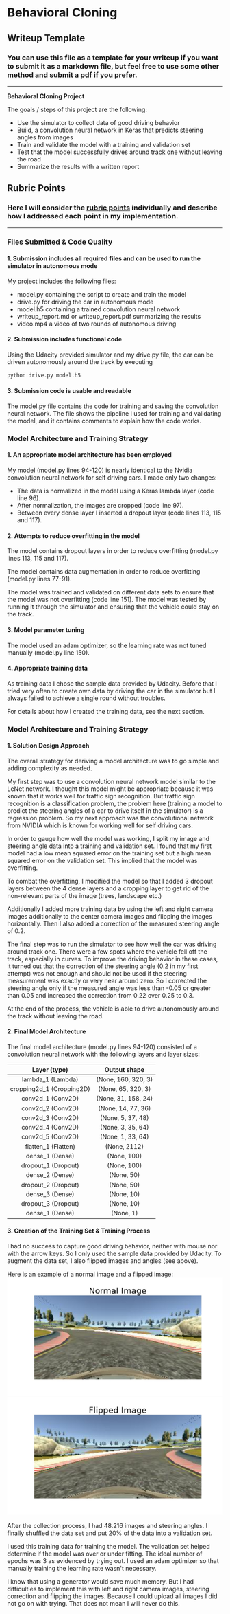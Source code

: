 # **Behavioral Cloning** 

## Writeup Template

### You can use this file as a template for your writeup if you want to submit it as a markdown file, but feel free to use some other method and submit a pdf if you prefer.

---

**Behavioral Cloning Project**

The goals / steps of this project are the following:
* Use the simulator to collect data of good driving behavior
* Build, a convolution neural network in Keras that predicts steering angles from images
* Train and validate the model with a training and validation set
* Test that the model successfully drives around track one without leaving the road
* Summarize the results with a written report


[//]: # (Image References)

[image1]: ./examples/Normal.jpg "Normal Image"
[image2]: ./examples/Flipped.jpg "Flipped Image"


## Rubric Points
### Here I will consider the [rubric points](https://review.udacity.com/#!/rubrics/432/view) individually and describe how I addressed each point in my implementation.  

---
### Files Submitted & Code Quality

#### 1. Submission includes all required files and can be used to run the simulator in autonomous mode

My project includes the following files:
* model.py containing the script to create and train the model
* drive.py for driving the car in autonomous mode
* model.h5 containing a trained convolution neural network 
* writeup_report.md or writeup_report.pdf summarizing the results
* video.mp4 a video of two rounds of autonomous driving

#### 2. Submission includes functional code
Using the Udacity provided simulator and my drive.py file, the car can be driven autonomously around the track by executing 
```sh
python drive.py model.h5
```

#### 3. Submission code is usable and readable

The model.py file contains the code for training and saving the convolution neural network. The file shows the pipeline I used for training and validating the model, and it contains comments to explain how the code works.

### Model Architecture and Training Strategy

#### 1. An appropriate model architecture has been employed

My model (model.py lines 94-120) is nearly identical to the Nvidia convolution neural network for self driving cars. I made only two changes:

- The data is normalized in the model using a Keras lambda layer (code line 96). 
- After normalization, the images are cropped (code line 97).
- Between every dense layer I inserted a dropout layer (code lines 113, 115 and 117).


#### 2. Attempts to reduce overfitting in the model

The model contains dropout layers in order to reduce overfitting (model.py lines 113, 115 and 117). 

The model contains data augmentation in order to reduce overfitting (model.py lines 77-91).

The model was trained and validated on different data sets to ensure that the model was not overfitting (code line 151). The model was tested by running it through the simulator and ensuring that the vehicle could stay on the track.

#### 3. Model parameter tuning

The model used an adam optimizer, so the learning rate was not tuned manually (model.py line 150).

#### 4. Appropriate training data

As training data I chose the sample data provided by Udacity. Before that I tried very often to create own data by driving the car in the simulator but I always failed to achieve a single round without troubles. 

For details about how I created the training data, see the next section. 

### Model Architecture and Training Strategy

#### 1. Solution Design Approach

The overall strategy for deriving a model architecture was to go simple and adding complexity as needed.

My first step was to use a convolution neural network model similar to the LeNet network. I thought this model might be appropriate because it was known that it works well for traffic sign recognition. But traffic sign recognition is a classification problem, the problem here (training a model to predict the steering angles of a car to drive itself in the simulator) is a regression problem. So my next approach was the convolutional network from NVIDIA which is known for working well for self driving cars.

In order to gauge how well the model was working, I split my image and steering angle data into a training and validation set. I found that my first model had a low mean squared error on the training set but a high mean squared error on the validation set. This implied that the model was overfitting. 

To combat the overfitting, I modified the model so that I added 3 dropout layers between the 4 dense layers and a cropping layer to get rid of the non-relevant parts of the image (trees, landscape etc.)

Additionally I added more training data by using the left and right camera images additionally to the center camera images and flipping the images horizontally. Then I also added a correction of the measured steering angle of 0.2.

The final step was to run the simulator to see how well the car was driving around track one. There were a few spots where the vehicle fell off the track, especially in curves. To improve the driving behavior in these cases, it turned out that the correction of the steering angle (0.2 in my first attempt) was not enough and should not be used if the steering measurement was exactly or very near around zero.  So I corrected the steering angle only if the measured angle was less than -0.05 or greater than 0.05 and increased the correction from 0.22 over 0.25 to 0.3.

At the end of the process, the vehicle is able to drive autonomously around the track without leaving the road.

#### 2. Final Model Architecture

The final model architecture (model.py lines 94-120) consisted of a convolution neural network with the following layers and layer sizes:

| Layer (type)      		|     Output shape       					| 
|:---------------------:|:---------------------------------------------:| 
| lambda_1 (Lambda)         		| (None, 160, 320, 3)   							| 
| cropping2d_1 (Cropping2D)     	| (None, 65, 320, 3) 	|
| conv2d_1 (Conv2D) 				|	(None, 31, 158, 24)											|
| conv2d_2 (Conv2D) 	      	| (None, 14, 77, 36)				|
| conv2d_3 (Conv2D)     | (None, 5, 37, 48)      									|
| conv2d_4 (Conv2D) 					|	(None, 3, 35, 64)											|
| conv2d_5 (Conv2D) 	      	| (None, 1, 33, 64) 				|
| flatten_1 (Flatten)			|	(None, 2112)											|
| dense_1 (Dense)  | (None, 100)      									|
| dropout_1 (Dropout)		| (None, 100)        									|
| dense_2 (Dense)  | (None, 50)      									|
| dropout_2 (Dropout)		| (None, 50)        									|
| dense_3 (Dense)  | (None, 10)      									|
| dropout_3 (Dropout)		| (None, 10)        									|
| dense_1 (Dense)  | (None, 1)      									|


#### 3. Creation of the Training Set & Training Process

I had no success to capture good driving behavior, neither with mouse nor with the arrow keys. So I only used the sample data provided by Udacity.
To augment the data set, I also flipped images and angles (see above).

Here is an example of a normal image and a flipped image:
![Normal][image1]
![Flipped][image2]

After the collection process, I had 48.216 images and steering angles. I finally shuffled the data set and put 20% of the data into a validation set.

I used this training data for training the model. The validation set helped determine if the model was over or under fitting. The ideal number of epochs was 3 as evidenced by trying out. I used an adam optimizer so that manually training the learning rate wasn't necessary.

I know that using a generator would save much memory. But I had difficulties to implement this with left and right camera images, steering correction and flipping the images. Because I could upload all images I did not go on with trying. That does not mean I will never do this.
